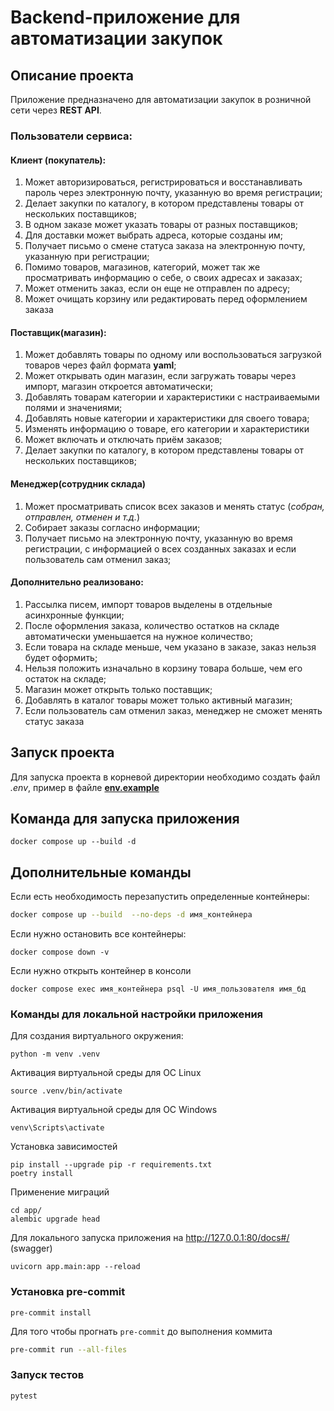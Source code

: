 # Backend-приложение для автоматизации закупок

## Описание проекта

Приложение предназначено для автоматизации закупок в розничной сети через **REST API**.

### Пользователи сервиса:

#### Клиент (покупатель):

1. Может авторизироваться, регистрироваться и восстанавливать пароль через электронную почту, указанную во время регистрации;
2. Делает закупки по каталогу, в котором представлены товары от нескольких поставщиков;
3. В одном заказе может указать товары от разных поставщиков;
4. Для доставки может выбрать адреса, которые созданы им;
5. Получает письмо о смене статуса заказа на электронную почту, указанную при регистрации;
6. Помимо товаров, магазинов, категорий, может так же просматривать информацию о себе, о своих адресах и заказах;
7. Может отменить заказ, если он еще не отправлен по адресу;
8. Может очищать корзину или редактировать перед оформлением заказа

#### Поставщик(магазин):

1. Может добавлять товары по одному или воспользоваться загрузкой товаров через файл формата **yaml**;
2. Может открывать один магазин, если загружать товары через импорт, магазин откроется автоматически;
3. Добавлять товарам категории и характеристики с настраиваемыми полями и значениями;
4. Добавлять новые категории и характеристики для своего товара;
5. Изменять информацию о товаре, его категории и характеристики
6. Может включать и отключать приём заказов;
7. Делает закупки по каталогу, в котором представлены товары от нескольких поставщиков;

#### Менеджер(сотрудник склада)

1. Может просматривать список всех заказов и менять статус (*собран, отправлен, отменен и т.д.*)
2. Собирает заказы согласно информации;
3. Получает письмо на электронную почту, указанную во время регистрации, с информацией о всех созданных заказах и если пользователь сам отменил заказ;

#### Дополнительно реализовано:

1. Рассылка писем, импорт товаров выделены в отдельные асинхронные функции;
2. После оформления заказа, количество остатков на складе автоматически уменьшается на нужное количество;
3. Если товара на складе меньше, чем указано в заказе, заказ нельзя будет оформить;
4. Нельзя положить изначально в корзину товара больше, чем его остаток на складе;
5. Магазин может открыть только поставщик;
6. Добавлять в каталог товары может только активный магазин;
7. Если пользователь сам отменил заказ, менеджер не сможет менять статус заказа


## Запуск проекта

Для запуска проекта в корневой директории необходимо создать файл *.env*, пример в файле [**env.example**](https://github.com/Harukakuraharu/Backend-app-for-procurement/blob/main/env.example)


## Команда для запуска приложения

```
docker compose up --build -d
```

## Дополнительные команды
Если есть необходимость перезапустить определенные контейнеры:
```bash
docker compose up --build  --no-deps -d имя_контейнера
```
Eсли нужно остановить все контейнеры:
```
docker compose down -v
```
Eсли нужно открыть контейнер в консоли
```
docker compose exec имя_контейнера psql -U имя_пользователя имя_бд
```

### Команды для локальной настройки приложения
Для создания виртуального окружения:
```
python -m venv .venv
```
Активация виртуальной среды для OC Linux
```
source .venv/bin/activate
```
Активация виртуальной среды для OC Windows
```
venv\Scripts\activate
```
Установка зависимостей
```
pip install --upgrade pip -r requirements.txt
poetry install
```
Применение миграций
```
cd app/
alembic upgrade head
```
Для локального запуска приложения на http://127.0.0.1:80/docs#/ (swagger)
```
uvicorn app.main:app --reload
```

### Установка pre-commit

```
pre-commit install
```
Для того чтобы прогнать `pre-commit` до выполнения коммита

```bash
pre-commit run --all-files
```

### Запуск тестов

```
pytest
```
